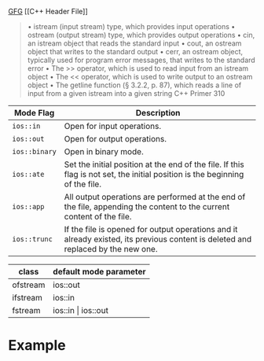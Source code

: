 
[GFG](https://www.geeksforgeeks.org/file-handling-c-classes/)
[[C++ Header File]]

> • istream (input stream) type, which provides input operations
> • ostream (output stream) type, which provides output operations
> • cin, an istream object that reads the standard input
> • cout, an ostream object that writes to the standard output
> • cerr, an ostream object, typically used for program error messages, that writes to the standard error
> • The >> operator, which is used to read input from an istream object
> • The << operator, which is used to write output to an ostream object
> • The getline function (§ 3.2.2, p. 87), which reads a line of input from a given istream into a given string
> C++ Primer 310

| Mode Flag     | Description                                                                                                                  |
| ------------- | ---------------------------------------------------------------------------------------------------------------------------- |
| `ios::in`     | Open for input operations.                                                                                                   |
| `ios::out`    | Open for output operations.                                                                                                  |
| `ios::binary` | Open in binary mode.                                                                                                         |
| `ios::ate`    | Set the initial position at the end of the file. If this flag is not set, the initial position is the beginning of the file. |
| `ios::app`    | All output operations are performed at the end of the file, appending the content to the current content of the file.        |
| `ios::trunc`  | If the file is opened for output operations and it already existed, its previous content is deleted and replaced by the new one.                                                                                                                             |

| class    | default mode parameter |
| -------- | ---------------------- |
| ofstream | ios::out               |
| ifstream | ios::in                |
| fstream  | ios::in \| ios::out                       |

# Example